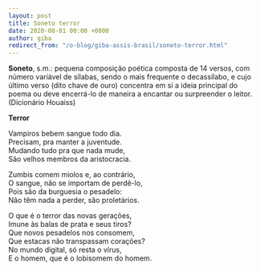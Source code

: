 ```yaml
---
layout: post
title: Soneto terror
date: 2020-08-01 00:00 +0000
author: giba
redirect_from: "/o-blog/giba-assis-brasil/soneto-terror.html"
---
```


**Soneto**, s.m.: pequena composição poética composta de 14 versos, com número variável de sílabas, sendo o mais frequente o decassílabo, e cujo último verso (dito chave de ouro) concentra em si a ideia principal do poema ou deve encerrá-lo de maneira a encantar ou surpreender o leitor. (Dicionário Houaiss)
 
**Terror**

Vampiros bebem sangue todo dia.  
Precisam, pra manter a juventude.  
Mudando tudo pra que nada mude,  
São velhos membros da aristocracia.

Zumbis comem miolos e, ao contrário,  
O sangue, não se importam de perdê-lo,  
Pois são da burguesia o pesadelo:  
Não têm nada a perder, são proletários.

O que é o terror das novas gerações,  
Imune às balas de prata e seus tiros?  
Que novos pesadelos nos consomem,  
Que estacas não transpassam corações?  
No mundo digital, só resta o vírus,  
E o homem, que é o lobisomem do homem.
 